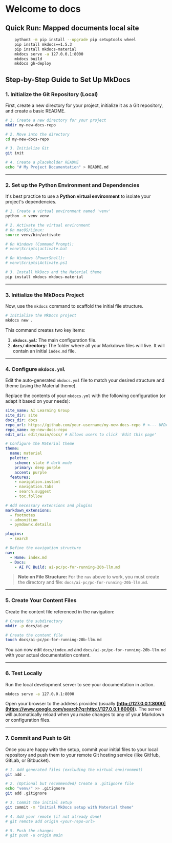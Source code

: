# Welcome to docs

## Quick Run: Mapped documents local site



```bash
    python3 -m pip install --upgrade pip setuptools wheel
    pip install mkdocs==1.5.3
    pip install mkdocs-material
    mkdocs serve -a 127.0.0.1:8000
    mkdocs build
    mkdocs gh-deploy
```

## Step-by-Step Guide to Set Up MkDocs

### 1\. Initialize the Git Repository (Local)

First, create a new directory for your project, initialize it as a Git repository, and create a basic README.

```bash
# 1. Create a new directory for your project
mkdir my-new-docs-repo

# 2. Move into the directory
cd my-new-docs-repo

# 3. Initialize Git
git init

# 4. Create a placeholder README
echo "# My Project Documentation" > README.md
```

-----

### 2\. Set up the Python Environment and Dependencies

It's best practice to use a **Python virtual environment** to isolate your project's dependencies.

```bash
# 1. Create a virtual environment named 'venv'
python -m venv venv

# 2. Activate the virtual environment
# On macOS/Linux:
source venv/bin/activate

# On Windows (Command Prompt):
# venv\Scripts\activate.bat

# On Windows (PowerShell):
# venv\Scripts\Activate.ps1

# 3. Install MkDocs and the Material theme
pip install mkdocs mkdocs-material
```

-----

### 3\. Initialize the MkDocs Project

Now, use the `mkdocs` command to scaffold the initial file structure.

```bash
# Initialize the MkDocs project
mkdocs new .
```

This command creates two key items:

1.  **`mkdocs.yml`**: The main configuration file.
2.  **`docs/` directory**: The folder where all your Markdown files will live. It will contain an initial `index.md` file.

-----

### 4\. Configure `mkdocs.yml`

Edit the auto-generated `mkdocs.yml` file to match your desired structure and theme (using the Material theme).

Replace the contents of your `mkdocs.yml` with the following configuration (or adapt it based on your needs):

```yaml
site_name: AI Learning Group
site_dir: site
docs_dir: docs
repo_url: https://github.com/your-username/my-new-docs-repo # <--- UPDATE THIS
repo_name: my-new-docs-repo
edit_uri: edit/main/docs/ # Allows users to click 'Edit this page'

# Configure the Material theme
theme:
  name: material
  palette:
    scheme: slate # dark mode
    primary: deep purple
    accent: purple
  features:
    - navigation.instant
    - navigation.tabs
    - search.suggest
    - toc.follow

# Add necessary extensions and plugins
markdown_extensions:
  - footnotes
  - admonition
  - pymdownx.details

plugins:
  - search

# Define the navigation structure
nav:
  - Home: index.md
  - Docs:
    - AI PC Build: ai-pc/pc-for-running-20b-llm.md
```

> **Note on File Structure:** For the `nav` above to work, you must create the directory and file: `docs/ai-pc/pc-for-running-20b-llm.md`.

-----

### 5\. Create Your Content Files

Create the content file referenced in the navigation:

```bash
# Create the subdirectory
mkdir -p docs/ai-pc

# Create the content file
touch docs/ai-pc/pc-for-running-20b-llm.md
```

You can now edit `docs/index.md` and `docs/ai-pc/pc-for-running-20b-llm.md` with your actual documentation content.

-----

### 6\. Test Locally

Run the local development server to see your documentation in action.

```bash
mkdocs serve -a 127.0.0.1:8000
```

Open your browser to the address provided (usually **[http://127.0.0.1:8000](https://www.google.com/search?q=http://127.0.0.1:8000)**). The server will automatically reload when you make changes to any of your Markdown or configuration files.

-----

### 7\. Commit and Push to Git

Once you are happy with the setup, commit your initial files to your local repository and push them to your remote Git hosting service (like GitHub, GitLab, or Bitbucket).

```bash
# 1. Add generated files (excluding the virtual environment)
git add .

# 2. (Optional but recommended) Create a .gitignore file
echo "venv/" >> .gitignore
git add .gitignore

# 3. Commit the initial setup
git commit -m "Initial MkDocs setup with Material theme"

# 4. Add your remote (if not already done)
# git remote add origin <your-repo-url>

# 5. Push the changes
# git push -u origin main
```